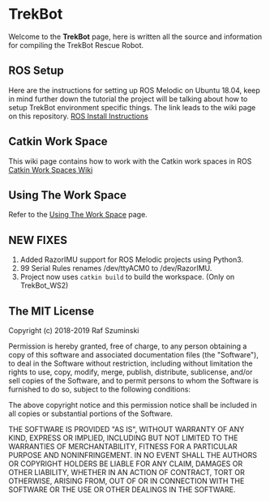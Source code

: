 # TrekBot 

Welcome to the **TrekBot** page, here is written all the source and information for compiling the TrekBot Rescue Robot.

## ROS Setup
Here are the instructions for setting up ROS Melodic on Ubuntu 18.04, keep in mind further down the tutorial the project will be talking about how to setup TrekBot environment specific things. The link leads to the wiki page on this repository.
[ROS Install Instructions](https://github.com/Rafcin/TrekBot/wiki/1.-ROS-Install)

## Catkin Work Space
This wiki page contains how to work with the Catkin work spaces in ROS
[Catkin Work Spaces Wiki](https://github.com/Rafcin/TrekBot/wiki/2.-Working-with-Catkin-Work-Spaces)

## Using The Work Space
Refer to the [Using The Work Space](https://github.com/Rafcin/TrekBot/wiki/3.-Using-The-ROS-Workspace) page.

## NEW FIXES
1. Added RazorIMU support for ROS Melodic projects using Python3.
2. 99 Serial Rules renames /dev/ttyACM0 to /dev/RazorIMU.
3. Project now uses `catkin build` to build the workspace. (Only on TrekBot_WS2) 

## The MIT License

Copyright (c) 2018-2019 Raf Szuminski

Permission is hereby granted, free of charge, to any person obtaining a copy
of this software and associated documentation files (the "Software"), to deal
in the Software without restriction, including without limitation the rights
to use, copy, modify, merge, publish, distribute, sublicense, and/or sell
copies of the Software, and to permit persons to whom the Software is
furnished to do so, subject to the following conditions:

The above copyright notice and this permission notice shall be included in
all copies or substantial portions of the Software.

THE SOFTWARE IS PROVIDED "AS IS", WITHOUT WARRANTY OF ANY KIND, EXPRESS OR
IMPLIED, INCLUDING BUT NOT LIMITED TO THE WARRANTIES OF MERCHANTABILITY,
FITNESS FOR A PARTICULAR PURPOSE AND NONINFRINGEMENT. IN NO EVENT SHALL THE
AUTHORS OR COPYRIGHT HOLDERS BE LIABLE FOR ANY CLAIM, DAMAGES OR OTHER
LIABILITY, WHETHER IN AN ACTION OF CONTRACT, TORT OR OTHERWISE, ARISING FROM,
OUT OF OR IN CONNECTION WITH THE SOFTWARE OR THE USE OR OTHER DEALINGS IN
THE SOFTWARE.
